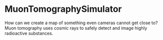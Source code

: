 # MuonTomographySimulator
How can we create a map of something even cameras cannot get close to? Muon tomography uses cosmic rays to safely detect and image highly radioactive substances.
